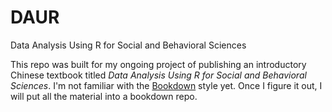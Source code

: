 # DAUR

Data Analysis Using R for Social and Behavioral Sciences

This repo was built for my ongoing project of publishing an introductory Chinese textbook titled *Data Analysis Using R for Social and Behavioral Sciences*. I'm not familiar with the [Bookdown](https://bookdown.org/) style yet. Once I figure it out, I will put all the material into a bookdown repo.


